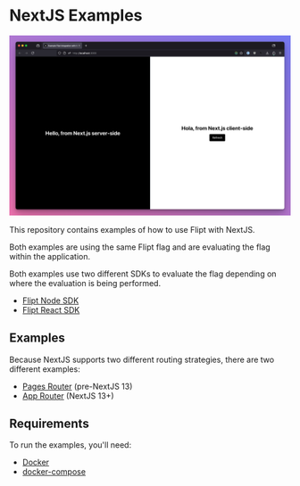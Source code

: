# NextJS Examples

<p align="center">
    <img src="../images/nextjs.png" alt="NextJS Example" width=800 />
</p>

This repository contains examples of how to use Flipt with NextJS.

Both examples are using the same Flipt flag and are evaluating the flag within the application. 

Both examples use two different SDKs to evaluate the flag depending on where the evaluation is being performed.

- [Flipt Node SDK](https://www.npmjs.com/package/@flipt-io/flipt)
- [Flipt React SDK](https://www.npmjs.com/package/@flipt-io/flipt-client-react)

## Examples

Because NextJS supports two different routing strategies, there are two different examples:

- [Pages Router](./pages-router/README.md) (pre-NextJS 13)
- [App Router](./app-router/README.md) (NextJS 13+)

## Requirements

To run the examples, you'll need:

- [Docker](https://docs.docker.com/install/)
- [docker-compose](https://docs.docker.com/compose/install/)
